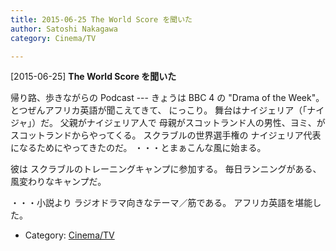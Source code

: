 ```yaml
---
title: 2015-06-25 The World Score を聞いた
author: Satoshi Nakagawa
category: Cinema/TV

---
```


[2015-06-25] **The World Score を聞いた** 

 帰り路、歩きながらの Podcast ---
きょうは BBC 4 の "Drama of the Week"。
とつぜんアフリカ英語が聞こえてきて、
にっこり。
舞台はナイジェリア（「ナイジャ」）だ。
父親がナイジェリア人で
母親がスコットランド人の男性、ヨミ、が
スコットランドからやってくる。
スクラブルの世界選手権の
ナイジェリア代表になるためにやってきたのだ。
・・・とまぁこんな風に始まる。

 彼は
スクラブルのトレーニングキャンプに参加する。
毎日ランニングがある、
風変わりなキャンプだ。

 ・・・小説より
ラジオドラマ向きなテーマ／筋である。
アフリカ英語を堪能した。

- Category: [Cinema/TV](https://merapano.github.io/categories.html#Cinema/TV)

